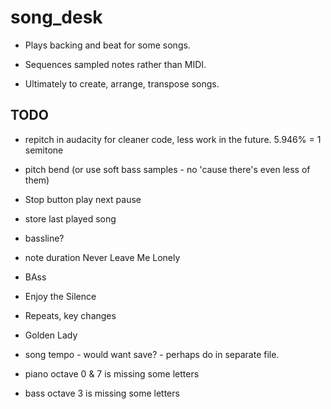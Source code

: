 # song_desk

- Plays backing and beat for some songs.
- Sequences sampled notes rather than MIDI.

- Ultimately to create, arrange, transpose songs.

## TODO

- repitch in audacity for cleaner code, less work in the future.
  5.946% =  1 semitone
- pitch bend (or use soft bass samples - no 'cause there's even less of them)
- Stop button play next pause
- store last played song
- bassline?
- note duration
    Never Leave Me Lonely
- BAss
-   Enjoy the Silence

- Repeats, key changes
-   Golden Lady


- song tempo - would want save? - perhaps do in separate file.
- piano octave 0 & 7 is missing some letters
- bass octave 3 is missing some letters